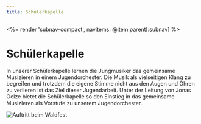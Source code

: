 ```yaml
---
title: Schülerkapelle
---
```


<%= render 'subnav-compact', navitems: @item.parent[:subnav] %>

Schülerkapelle
==============

In unserer Schülerkapelle lernen die Jungmusiker das gemeinsame Musizieren in einem 
Jugendorchester. Die Musik als vielseitigen Klang zu begreifen und trotzdem die eigene Stimme 
nicht aus den Augen und Ohren zu verlieren ist das Ziel dieser Jugendarbeit. Unter der Leitung von 
Jonas Oelze bietet die Schülerkapelle so den Einstieg in das gemeinsame Musizieren als Vorstufe zu 
unserem Jugendorchester.

<img alt="Auftritt beim Waldfest" src="/bilder/2013/waldfest/Waldfest_2013_05.jpg" style="max-width: 100%">

